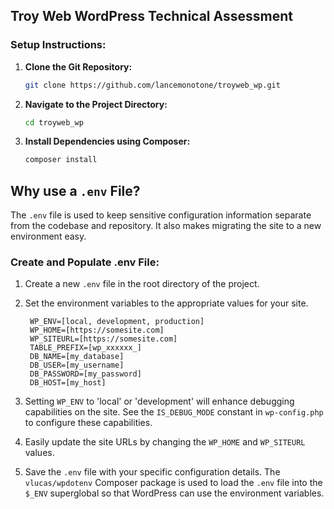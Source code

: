 ## Troy Web WordPress Technical Assessment


### Setup Instructions:

1. **Clone the Git Repository:**
   ```bash
   git clone https://github.com/lancemonotone/troyweb_wp.git
   ```
   
2. **Navigate to the Project Directory:**
   ```bash
   cd troyweb_wp
   ```
   
3. **Install Dependencies using Composer:**
   ```bash
   composer install
   ```

## Why use a `.env` File?
The `.env` file is used to keep sensitive configuration information separate from the codebase and repository. It also makes migrating the site to a new environment easy.

### Create and Populate .env File:
1. Create a new `.env` file in the root directory of the project.
2. Set the environment variables to the appropriate values for your site. 

   ```plaintext
    WP_ENV=[local, development, production]
    WP_HOME=[https://somesite.com]
    WP_SITEURL=[https://somesite.com]
    TABLE_PREFIX=[wp_xxxxxx_]
    DB_NAME=[my_database]
    DB_USER=[my_username]
    DB_PASSWORD=[my_password]
    DB_HOST=[my_host]
   ```

3. Setting `WP_ENV` to 'local' or 'development' will enhance debugging capabilities on the site. See the `IS_DEBUG_MODE` constant in `wp-config.php` to configure these capabilities.
4. Easily update the site URLs by changing the `WP_HOME` and `WP_SITEURL` values.
5. Save the `.env` file with your specific configuration details. The `vlucas/wpdotenv` Composer package is used to load the `.env` file into the `$_ENV` superglobal so that WordPress can use the environment variables.
   